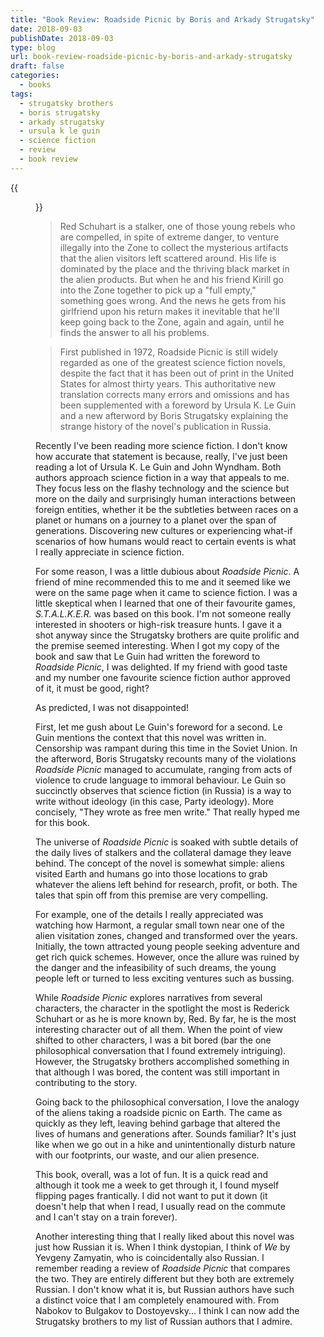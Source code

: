 ```yaml
---
title: "Book Review: Roadside Picnic by Boris and Arkady Strugatsky"
date: 2018-09-03
publishDate: 2018-09-03
type: blog
url: book-review-roadside-picnic-by-boris-and-arkady-strugatsky
draft: false
categories:
  - books
tags:
  - strugatsky brothers
  - boris strugatsky
  - arkady strugatsky
  - ursula k le guin
  - science fiction
  - review
  - book review
---
```


{{<figure src="http://res.cloudinary.com/dvozrk6m8/image/upload/v1535681160/roadside-picnic-arkady-and-boris-strugatsky_rupnl1.png" title="Roadside Picnic by Boris and Arkady Strugatsky">}}

> Red Schuhart is a stalker, one of those young rebels who are compelled, in spite of extreme danger, to venture illegally into the Zone to collect the mysterious artifacts that the alien visitors left scattered around. His life is dominated by the place and the thriving black market in the alien products. But when he and his friend Kirill go into the Zone together to pick up a "full empty," something goes wrong. And the news he gets from his girlfriend upon his return makes it inevitable that he'll keep going back to the Zone, again and again, until he finds the answer to all his problems.

> First published in 1972, Roadside Picnic is still widely regarded as one of the greatest science fiction novels, despite the fact that it has been out of print in the United States for almost thirty years. This authoritative new translation corrects many errors and omissions and has been supplemented with a foreword by Ursula K. Le Guin and a new afterword by Boris Strugatsky explaining the strange history of the novel's publication in Russia.

Recently I've been reading more science fiction. I don't know how accurate that statement is because, really, I've just been reading a lot of Ursula K. Le Guin and John Wyndham. Both authors approach science fiction in a way that appeals to me. They focus less on the flashy technology and the science but more on the daily and surprisingly human interactions between foreign entities, whether it be the subtleties between races on a planet or humans on a journey to a planet over the span of generations. Discovering new cultures or experiencing what-if scenarios of how humans would react to certain events is what I really appreciate in science fiction.

For some reason, I was a little dubious about *Roadside Picnic*. A friend of mine recommended this to me and it seemed like we were on the same page when it came to science fiction. I was a little skeptical when I learned that one of their favourite games, *S.T.A.L.K.E.R.* was based on this book. I'm not someone really interested in shooters or high-risk treasure hunts. I gave it a shot anyway since the Strugatsky brothers are quite prolific and the premise seemed interesting. When I got my copy of the book and saw that Le Guin had written the foreword to *Roadside Picnic*, I was delighted. If my friend with good taste and my number one favourite science fiction author approved of it, it must be good, right?

As predicted, I was not disappointed!

First, let me gush about Le Guin's foreword for a second. Le Guin mentions the context that this novel was written in. Censorship was rampant during this time in the Soviet Union. In the afterword, Boris Strugatsky recounts many of the violations *Roadside Picnic* managed to accumulate, ranging from acts of violence to crude language to immoral behaviour. Le Guin so succinctly observes that science fiction (in Russia) is a way to write without ideology (in this case, Party ideology). More concisely, "They wrote as free men write." That really hyped me for this book.

The universe of *Roadside Picnic* is soaked with subtle details of the daily lives of stalkers and the collateral damage they leave behind. The concept of the novel is somewhat simple: aliens visited Earth and humans go into those locations to grab whatever the aliens left behind for research, profit, or both. The tales that spin off from this premise are very compelling.

For example, one of the details I really appreciated was watching how Harmont, a regular small town near one of the alien visitation zones, changed and transformed over the years. Initially, the town attracted young people seeking adventure and get rich quick schemes. However, once the allure was ruined by the danger and the infeasibility of such dreams, the young people left or turned to less exciting ventures such as bussing.

While *Roadside Picnic* explores narratives from several characters, the character in the spotlight the most is Rederick Schuhart or as he is more known by, Red. By far, he is the most interesting character out of all them. When the point of view shifted to other characters, I was a bit bored (bar the one philosophical conversation that I found extremely intriguing). However, the Strugatsky brothers accomplished something in that although I was bored, the content was still important in contributing to the story.

Going back to the philosophical conversation, I love the analogy of the aliens taking a roadside picnic on Earth. The came as quickly as they left, leaving behind garbage that altered the lives of humans and generations after. Sounds familiar? It's just like when we go out in a hike and unintentionally disturb nature with our footprints, our waste, and our alien presence.

This book, overall, was a lot of fun. It is a quick read and although it took me a week to get through it, I found myself flipping pages frantically. I did not want to put it down (it doesn't help that when I read, I usually read on the commute and I can't stay on a train forever).

Another interesting thing that I really liked about this novel was just how Russian it is. When I think dystopian, I think of *We* by Yevgeny Zamyatin, who is coincidentally also Russian. I remember reading a review of *Roadside Picnic* that compares the two. They are entirely different but they both are extremely Russian. I don't know what it is, but Russian authors have such a distinct voice that I am completely enamoured with. From Nabokov to Bulgakov to Dostoyevsky... I think I can now add the Strugatsky brothers to my list of Russian authors that I admire. 